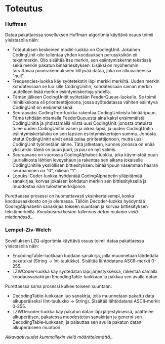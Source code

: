 # Toteutus

### Huffman

Dataa pakattaessa sovelluksen Huffman-algoritmia käyttävä osuus toimii yleistasolla näin:

* Toteutuksen keskeinen model-luokka on CodingUnit. Jokainen CodingUnit-olio tallentaa yhden koodauksen perusyksikön eli tekstimerkin. Olio sisältää itse merkin, sen esiintymiskerrat tekstissä sekä merkin pakatun binääriesityksen. Lisäksi on myöhemmin tarvittavaa puunrakennukseen liittyvää dataa, joka on alkuvaiheessa "null".
* Frequencies-luokka käy syötetekstin läpi merkki merkiltä. Uuden merkin kohdatessaan se luo sille CodingUnitin, kohdatessaan saman merkin uudelleen lisää merkin esiintymiskertoja yhdellä.
* Tämän jälkeen CodingUnitit syötetään FeederQueue-luokalle. Se toimii minikikekona eli prioriteettijonona, jossa syötedatassa vähiten esiintyvä CodingUnit on ensimmäisenä.
* Seuraavaksi CodingTree-luokka rakentaa CodingUniteista binääripuun. Tämä tehdään ottamalla FeederQueuesta aina kaksi ensimmäistä CodingUnitia ja yhdistämällä niistä uusi CodingUnit: jonosta otetuista tulee uuden CodingUnitin vasen ja oikea lapsi, ja uuden CodingUnitin esiintymiskertaluku on sen lapsien esiintymiskertojen summa. Jonosta otetut CodingUnitit eivät enää palaa pririteettijonoon, mutta uusi CodingUnit työnnetään sinne. Tätä jatketaan, kunnes jonossa on enää yksi alkio: tämä on puun juuri, ja puu on nyt valmis.
* Seuraavana on vuorossa CodingAlphabet-luokka, joka käynnistää puun juurialkiosta lähtien leveyshaun ja rakentaa sen aikana jokaiselle CodingUnitille yksilöllisen bittiesityksen: binääripuun vasemman haaran seuraaminen on "0", oikean "1".
* Lopuksi Coder-luokka hyödyntää CodingAlphabetin ylläpitämää sanakirjaa, korvaa jokaisen kohdatun merkin sen bittiesityksellä ja muodostaa näin tulostemerkkijonon.

Purettaessa prosessi on huomattavasti yksinkertaisempi, koska koodausaakkosto on jo olemassa. Tällöin Decoder-luokka hyödyntää CodingAlphabetin sanakirjaa toiseen suuntaan ja korvaa bittiesityksen tekstimerkeillä. _Koodausaakkoston tallennus datan mukana vielä mietinnässä..._

### Lempel-Ziv-Welch

Sovelluksen LZQ-algoritmia käyttävä osuus toimii dataa pakattaessa yleistasolla näin:

* EncodingTable-luokkaan luodaan sanakirja, jolla muunnetaan lähdedata pakatuksi (String -> Int-taulukko). Sisältää lähtödatana ASCII-merkit 0-255.
* LZWCoder-luokka käy syötedatan läpi järjestyksessä, rakentaa samalla koodaussanakirjan EncodingTable-luokkaan ja pakkaa sen avulla datan.

Purettaessa sama prosessi kulkee toiseen suuntaan:

* DecodingTable-luokkaan luo sanakirja, jolla muunnetaan pakattu data alkuperäiseksi (Int-taulukko -> String). Sisältää lähtödatana ASCII-merkit 0-255.
* LZWDecoder-luokka käy pakatun datan läpi järjestyksessä, päättelee alkuperäisen, pakatessa muodostetun sanakirjan ja generoi sen DecodingTable-luokkaan, ja palauttaa sen avulla pakatun datan alkuperäiseen muotoon.

_Aikavaativuudet kummallekin vielä määrittelemättä..._

